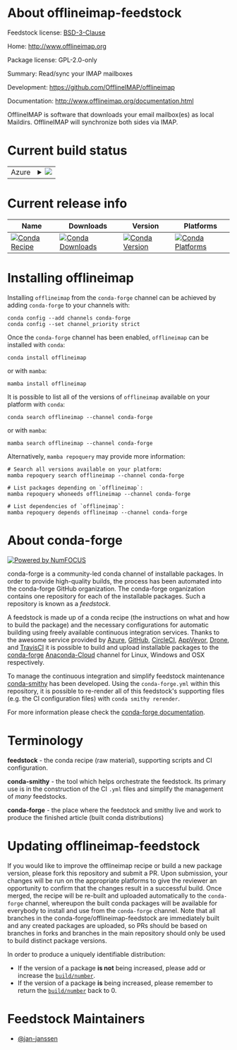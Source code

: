 About offlineimap-feedstock
===========================

Feedstock license: [BSD-3-Clause](https://github.com/conda-forge/offlineimap-feedstock/blob/main/LICENSE.txt)

Home: http://www.offlineimap.org

Package license: GPL-2.0-only

Summary: Read/sync your IMAP mailboxes

Development: https://github.com/OfflineIMAP/offlineimap

Documentation: http://www.offlineimap.org/documentation.html

OfflineIMAP is software that downloads your email mailbox(es) as
local Maildirs. OfflineIMAP will synchronize both sides via IMAP.


Current build status
====================


<table>
    
  <tr>
    <td>Azure</td>
    <td>
      <details>
        <summary>
          <a href="https://dev.azure.com/conda-forge/feedstock-builds/_build/latest?definitionId=13776&branchName=main">
            <img src="https://dev.azure.com/conda-forge/feedstock-builds/_apis/build/status/offlineimap-feedstock?branchName=main">
          </a>
        </summary>
        <table>
          <thead><tr><th>Variant</th><th>Status</th></tr></thead>
          <tbody><tr>
              <td>linux_64_python3.10.____cpython</td>
              <td>
                <a href="https://dev.azure.com/conda-forge/feedstock-builds/_build/latest?definitionId=13776&branchName=main">
                  <img src="https://dev.azure.com/conda-forge/feedstock-builds/_apis/build/status/offlineimap-feedstock?branchName=main&jobName=linux&configuration=linux%20linux_64_python3.10.____cpython" alt="variant">
                </a>
              </td>
            </tr><tr>
              <td>linux_64_python3.11.____cpython</td>
              <td>
                <a href="https://dev.azure.com/conda-forge/feedstock-builds/_build/latest?definitionId=13776&branchName=main">
                  <img src="https://dev.azure.com/conda-forge/feedstock-builds/_apis/build/status/offlineimap-feedstock?branchName=main&jobName=linux&configuration=linux%20linux_64_python3.11.____cpython" alt="variant">
                </a>
              </td>
            </tr><tr>
              <td>linux_64_python3.12.____cpython</td>
              <td>
                <a href="https://dev.azure.com/conda-forge/feedstock-builds/_build/latest?definitionId=13776&branchName=main">
                  <img src="https://dev.azure.com/conda-forge/feedstock-builds/_apis/build/status/offlineimap-feedstock?branchName=main&jobName=linux&configuration=linux%20linux_64_python3.12.____cpython" alt="variant">
                </a>
              </td>
            </tr><tr>
              <td>linux_64_python3.8.____cpython</td>
              <td>
                <a href="https://dev.azure.com/conda-forge/feedstock-builds/_build/latest?definitionId=13776&branchName=main">
                  <img src="https://dev.azure.com/conda-forge/feedstock-builds/_apis/build/status/offlineimap-feedstock?branchName=main&jobName=linux&configuration=linux%20linux_64_python3.8.____cpython" alt="variant">
                </a>
              </td>
            </tr><tr>
              <td>linux_64_python3.9.____73_pypy</td>
              <td>
                <a href="https://dev.azure.com/conda-forge/feedstock-builds/_build/latest?definitionId=13776&branchName=main">
                  <img src="https://dev.azure.com/conda-forge/feedstock-builds/_apis/build/status/offlineimap-feedstock?branchName=main&jobName=linux&configuration=linux%20linux_64_python3.9.____73_pypy" alt="variant">
                </a>
              </td>
            </tr><tr>
              <td>linux_64_python3.9.____cpython</td>
              <td>
                <a href="https://dev.azure.com/conda-forge/feedstock-builds/_build/latest?definitionId=13776&branchName=main">
                  <img src="https://dev.azure.com/conda-forge/feedstock-builds/_apis/build/status/offlineimap-feedstock?branchName=main&jobName=linux&configuration=linux%20linux_64_python3.9.____cpython" alt="variant">
                </a>
              </td>
            </tr><tr>
              <td>osx_64_python3.10.____cpython</td>
              <td>
                <a href="https://dev.azure.com/conda-forge/feedstock-builds/_build/latest?definitionId=13776&branchName=main">
                  <img src="https://dev.azure.com/conda-forge/feedstock-builds/_apis/build/status/offlineimap-feedstock?branchName=main&jobName=osx&configuration=osx%20osx_64_python3.10.____cpython" alt="variant">
                </a>
              </td>
            </tr><tr>
              <td>osx_64_python3.11.____cpython</td>
              <td>
                <a href="https://dev.azure.com/conda-forge/feedstock-builds/_build/latest?definitionId=13776&branchName=main">
                  <img src="https://dev.azure.com/conda-forge/feedstock-builds/_apis/build/status/offlineimap-feedstock?branchName=main&jobName=osx&configuration=osx%20osx_64_python3.11.____cpython" alt="variant">
                </a>
              </td>
            </tr><tr>
              <td>osx_64_python3.12.____cpython</td>
              <td>
                <a href="https://dev.azure.com/conda-forge/feedstock-builds/_build/latest?definitionId=13776&branchName=main">
                  <img src="https://dev.azure.com/conda-forge/feedstock-builds/_apis/build/status/offlineimap-feedstock?branchName=main&jobName=osx&configuration=osx%20osx_64_python3.12.____cpython" alt="variant">
                </a>
              </td>
            </tr><tr>
              <td>osx_64_python3.8.____cpython</td>
              <td>
                <a href="https://dev.azure.com/conda-forge/feedstock-builds/_build/latest?definitionId=13776&branchName=main">
                  <img src="https://dev.azure.com/conda-forge/feedstock-builds/_apis/build/status/offlineimap-feedstock?branchName=main&jobName=osx&configuration=osx%20osx_64_python3.8.____cpython" alt="variant">
                </a>
              </td>
            </tr><tr>
              <td>osx_64_python3.9.____73_pypy</td>
              <td>
                <a href="https://dev.azure.com/conda-forge/feedstock-builds/_build/latest?definitionId=13776&branchName=main">
                  <img src="https://dev.azure.com/conda-forge/feedstock-builds/_apis/build/status/offlineimap-feedstock?branchName=main&jobName=osx&configuration=osx%20osx_64_python3.9.____73_pypy" alt="variant">
                </a>
              </td>
            </tr><tr>
              <td>osx_64_python3.9.____cpython</td>
              <td>
                <a href="https://dev.azure.com/conda-forge/feedstock-builds/_build/latest?definitionId=13776&branchName=main">
                  <img src="https://dev.azure.com/conda-forge/feedstock-builds/_apis/build/status/offlineimap-feedstock?branchName=main&jobName=osx&configuration=osx%20osx_64_python3.9.____cpython" alt="variant">
                </a>
              </td>
            </tr>
          </tbody>
        </table>
      </details>
    </td>
  </tr>
</table>

Current release info
====================

| Name | Downloads | Version | Platforms |
| --- | --- | --- | --- |
| [![Conda Recipe](https://img.shields.io/badge/recipe-offlineimap-green.svg)](https://anaconda.org/conda-forge/offlineimap) | [![Conda Downloads](https://img.shields.io/conda/dn/conda-forge/offlineimap.svg)](https://anaconda.org/conda-forge/offlineimap) | [![Conda Version](https://img.shields.io/conda/vn/conda-forge/offlineimap.svg)](https://anaconda.org/conda-forge/offlineimap) | [![Conda Platforms](https://img.shields.io/conda/pn/conda-forge/offlineimap.svg)](https://anaconda.org/conda-forge/offlineimap) |

Installing offlineimap
======================

Installing `offlineimap` from the `conda-forge` channel can be achieved by adding `conda-forge` to your channels with:

```
conda config --add channels conda-forge
conda config --set channel_priority strict
```

Once the `conda-forge` channel has been enabled, `offlineimap` can be installed with `conda`:

```
conda install offlineimap
```

or with `mamba`:

```
mamba install offlineimap
```

It is possible to list all of the versions of `offlineimap` available on your platform with `conda`:

```
conda search offlineimap --channel conda-forge
```

or with `mamba`:

```
mamba search offlineimap --channel conda-forge
```

Alternatively, `mamba repoquery` may provide more information:

```
# Search all versions available on your platform:
mamba repoquery search offlineimap --channel conda-forge

# List packages depending on `offlineimap`:
mamba repoquery whoneeds offlineimap --channel conda-forge

# List dependencies of `offlineimap`:
mamba repoquery depends offlineimap --channel conda-forge
```


About conda-forge
=================

[![Powered by
NumFOCUS](https://img.shields.io/badge/powered%20by-NumFOCUS-orange.svg?style=flat&colorA=E1523D&colorB=007D8A)](https://numfocus.org)

conda-forge is a community-led conda channel of installable packages.
In order to provide high-quality builds, the process has been automated into the
conda-forge GitHub organization. The conda-forge organization contains one repository
for each of the installable packages. Such a repository is known as a *feedstock*.

A feedstock is made up of a conda recipe (the instructions on what and how to build
the package) and the necessary configurations for automatic building using freely
available continuous integration services. Thanks to the awesome service provided by
[Azure](https://azure.microsoft.com/en-us/services/devops/), [GitHub](https://github.com/),
[CircleCI](https://circleci.com/), [AppVeyor](https://www.appveyor.com/),
[Drone](https://cloud.drone.io/welcome), and [TravisCI](https://travis-ci.com/)
it is possible to build and upload installable packages to the
[conda-forge](https://anaconda.org/conda-forge) [Anaconda-Cloud](https://anaconda.org/)
channel for Linux, Windows and OSX respectively.

To manage the continuous integration and simplify feedstock maintenance
[conda-smithy](https://github.com/conda-forge/conda-smithy) has been developed.
Using the ``conda-forge.yml`` within this repository, it is possible to re-render all of
this feedstock's supporting files (e.g. the CI configuration files) with ``conda smithy rerender``.

For more information please check the [conda-forge documentation](https://conda-forge.org/docs/).

Terminology
===========

**feedstock** - the conda recipe (raw material), supporting scripts and CI configuration.

**conda-smithy** - the tool which helps orchestrate the feedstock.
                   Its primary use is in the construction of the CI ``.yml`` files
                   and simplify the management of *many* feedstocks.

**conda-forge** - the place where the feedstock and smithy live and work to
                  produce the finished article (built conda distributions)


Updating offlineimap-feedstock
==============================

If you would like to improve the offlineimap recipe or build a new
package version, please fork this repository and submit a PR. Upon submission,
your changes will be run on the appropriate platforms to give the reviewer an
opportunity to confirm that the changes result in a successful build. Once
merged, the recipe will be re-built and uploaded automatically to the
`conda-forge` channel, whereupon the built conda packages will be available for
everybody to install and use from the `conda-forge` channel.
Note that all branches in the conda-forge/offlineimap-feedstock are
immediately built and any created packages are uploaded, so PRs should be based
on branches in forks and branches in the main repository should only be used to
build distinct package versions.

In order to produce a uniquely identifiable distribution:
 * If the version of a package **is not** being increased, please add or increase
   the [``build/number``](https://docs.conda.io/projects/conda-build/en/latest/resources/define-metadata.html#build-number-and-string).
 * If the version of a package **is** being increased, please remember to return
   the [``build/number``](https://docs.conda.io/projects/conda-build/en/latest/resources/define-metadata.html#build-number-and-string)
   back to 0.

Feedstock Maintainers
=====================

* [@jan-janssen](https://github.com/jan-janssen/)

